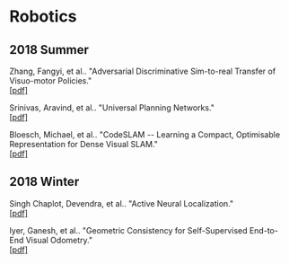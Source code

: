 # Robotics

## 2018 Summer
Zhang, Fangyi, et al.. "Adversarial Discriminative Sim-to-real Transfer of Visuo-motor Policies."
</br>[[pdf]](https://arxiv.org/pdf/1709.05746.pdf)

Srinivas, Aravind, et al.. "Universal Planning Networks."
</br>[[pdf]](https://arxiv.org/pdf/1804.00645.pdf)

Bloesch, Michael, et al.. "CodeSLAM -- Learning a Compact, Optimisable Representation for Dense Visual SLAM."
</br>[[pdf]](https://arxiv.org/pdf/1804.00874.pdf)

## 2018 Winter
Singh Chaplot, Devendra, et al.. "Active Neural Localization."
</br>[[pdf]](https://arxiv.org/pdf/1801.08214.pdf)

Iyer, Ganesh, et al.. "Geometric Consistency for Self-Supervised End-to-End Visual Odometry."
</br>[[pdf]](https://arxiv.org/pdf/1804.03789.pdf)